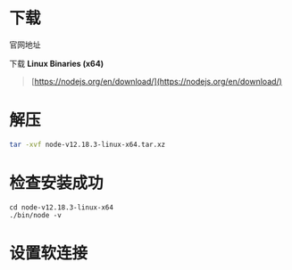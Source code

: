 # 下载 

官网地址

下载 ****Linux Binaries (x64)****

> [https://nodejs.org/en/download/](https://nodejs.org/en/download/)

# 解压

```bash
tar -xvf node-v12.18.3-linux-x64.tar.xz
```

# 检查安装成功

```
cd node-v12.18.3-linux-x64
./bin/node -v

```



# 设置软连接



